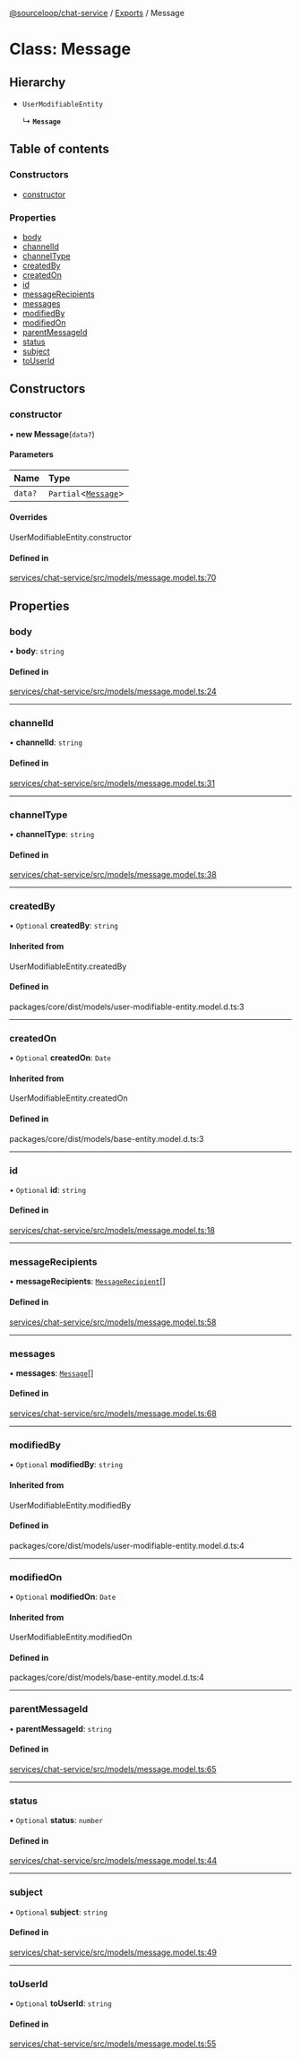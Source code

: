 [@sourceloop/chat-service](../README.md) / [Exports](../modules.md) / Message

# Class: Message

## Hierarchy

- `UserModifiableEntity`

  ↳ **`Message`**

## Table of contents

### Constructors

- [constructor](Message.md#constructor)

### Properties

- [body](Message.md#body)
- [channelId](Message.md#channelid)
- [channelType](Message.md#channeltype)
- [createdBy](Message.md#createdby)
- [createdOn](Message.md#createdon)
- [id](Message.md#id)
- [messageRecipients](Message.md#messagerecipients)
- [messages](Message.md#messages)
- [modifiedBy](Message.md#modifiedby)
- [modifiedOn](Message.md#modifiedon)
- [parentMessageId](Message.md#parentmessageid)
- [status](Message.md#status)
- [subject](Message.md#subject)
- [toUserId](Message.md#touserid)

## Constructors

### constructor

• **new Message**(`data?`)

#### Parameters

| Name | Type |
| :------ | :------ |
| `data?` | `Partial`<[`Message`](Message.md)\> |

#### Overrides

UserModifiableEntity.constructor

#### Defined in

[services/chat-service/src/models/message.model.ts:70](https://github.com/codeweb05/repo1/blob/ea19add/services/chat-service/src/models/message.model.ts#L70)

## Properties

### body

• **body**: `string`

#### Defined in

[services/chat-service/src/models/message.model.ts:24](https://github.com/codeweb05/repo1/blob/ea19add/services/chat-service/src/models/message.model.ts#L24)

___

### channelId

• **channelId**: `string`

#### Defined in

[services/chat-service/src/models/message.model.ts:31](https://github.com/codeweb05/repo1/blob/ea19add/services/chat-service/src/models/message.model.ts#L31)

___

### channelType

• **channelType**: `string`

#### Defined in

[services/chat-service/src/models/message.model.ts:38](https://github.com/codeweb05/repo1/blob/ea19add/services/chat-service/src/models/message.model.ts#L38)

___

### createdBy

• `Optional` **createdBy**: `string`

#### Inherited from

UserModifiableEntity.createdBy

#### Defined in

packages/core/dist/models/user-modifiable-entity.model.d.ts:3

___

### createdOn

• `Optional` **createdOn**: `Date`

#### Inherited from

UserModifiableEntity.createdOn

#### Defined in

packages/core/dist/models/base-entity.model.d.ts:3

___

### id

• `Optional` **id**: `string`

#### Defined in

[services/chat-service/src/models/message.model.ts:18](https://github.com/codeweb05/repo1/blob/ea19add/services/chat-service/src/models/message.model.ts#L18)

___

### messageRecipients

• **messageRecipients**: [`MessageRecipient`](MessageRecipient.md)[]

#### Defined in

[services/chat-service/src/models/message.model.ts:58](https://github.com/codeweb05/repo1/blob/ea19add/services/chat-service/src/models/message.model.ts#L58)

___

### messages

• **messages**: [`Message`](Message.md)[]

#### Defined in

[services/chat-service/src/models/message.model.ts:68](https://github.com/codeweb05/repo1/blob/ea19add/services/chat-service/src/models/message.model.ts#L68)

___

### modifiedBy

• `Optional` **modifiedBy**: `string`

#### Inherited from

UserModifiableEntity.modifiedBy

#### Defined in

packages/core/dist/models/user-modifiable-entity.model.d.ts:4

___

### modifiedOn

• `Optional` **modifiedOn**: `Date`

#### Inherited from

UserModifiableEntity.modifiedOn

#### Defined in

packages/core/dist/models/base-entity.model.d.ts:4

___

### parentMessageId

• **parentMessageId**: `string`

#### Defined in

[services/chat-service/src/models/message.model.ts:65](https://github.com/codeweb05/repo1/blob/ea19add/services/chat-service/src/models/message.model.ts#L65)

___

### status

• `Optional` **status**: `number`

#### Defined in

[services/chat-service/src/models/message.model.ts:44](https://github.com/codeweb05/repo1/blob/ea19add/services/chat-service/src/models/message.model.ts#L44)

___

### subject

• `Optional` **subject**: `string`

#### Defined in

[services/chat-service/src/models/message.model.ts:49](https://github.com/codeweb05/repo1/blob/ea19add/services/chat-service/src/models/message.model.ts#L49)

___

### toUserId

• `Optional` **toUserId**: `string`

#### Defined in

[services/chat-service/src/models/message.model.ts:55](https://github.com/codeweb05/repo1/blob/ea19add/services/chat-service/src/models/message.model.ts#L55)
